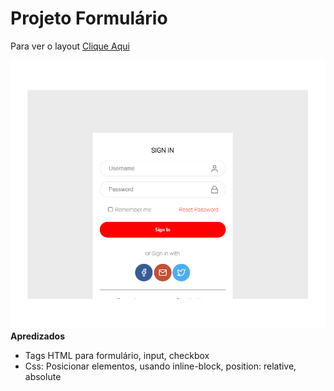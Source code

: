 # Projeto Formulário
Para ver o layout [Clique Aqui](https://gilvanflorencio.github.io/modeloForm/)

![Projeto Preview](https://github.com/gilvanflorencio/modeloForm/blob/master/assets/SIGN.png?raw=true)
**Apredizados**
- Tags HTML para formulário, input, checkbox
- Css: Posicionar elementos, usando inline-block, position: relative, absolute
